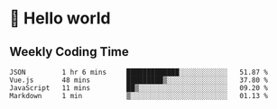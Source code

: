# 🍻 Hello world

## Weekly Coding Time
<!--START_SECTION:waka-->

```text
JSON         1 hr 6 mins     █████████████░░░░░░░░░░░░   51.87 %
Vue.js       48 mins         █████████▒░░░░░░░░░░░░░░░   37.80 %
JavaScript   11 mins         ██▒░░░░░░░░░░░░░░░░░░░░░░   09.20 %
Markdown     1 min           ▒░░░░░░░░░░░░░░░░░░░░░░░░   01.13 %
```

<!--END_SECTION:waka-->
